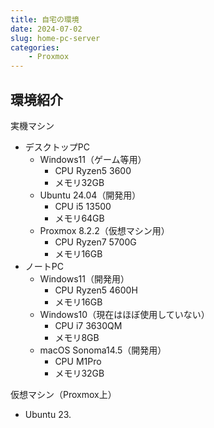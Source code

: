 ```yaml
---
title: 自宅の環境
date: 2024-07-02
slug: home-pc-server
categories:
    - Proxmox
---
```


## 環境紹介
実機マシン
- デスクトップPC
    - Windows11（ゲーム等用）
        - CPU Ryzen5 3600
        - メモリ32GB
    - Ubuntu 24.04（開発用）
        - CPU i5 13500
        - メモリ64GB
    - Proxmox 8.2.2（仮想マシン用）
        - CPU Ryzen7 5700G
        - メモリ16GB
- ノートPC
    - Windows11（開発用）
        - CPU Ryzen5 4600H
        - メモリ16GB
    - Windows10（現在はほぼ使用していない）
        - CPU i7 3630QM
        - メモリ8GB
    - macOS Sonoma14.5（開発用）
        - CPU M1Pro
        - メモリ32GB

仮想マシン（Proxmox上）
- Ubuntu 23.
